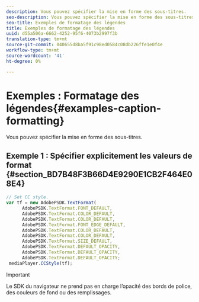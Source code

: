 ```yaml
---
description: Vous pouvez spécifier la mise en forme des sous-titres.
seo-description: Vous pouvez spécifier la mise en forme des sous-titres.
seo-title: Exemples de formatage des légendes
title: Exemples de formatage des légendes
uuid: d55a506a-6662-4252-95f6-4073b2997f3b
translation-type: tm+mt
source-git-commit: 040655d8ba5f91c98ed0584c08db226ffe1e0f4e
workflow-type: tm+mt
source-wordcount: '41'
ht-degree: 0%

---
```



# Exemples : Formatage des légendes{#examples-caption-formatting}

Vous pouvez spécifier la mise en forme des sous-titres.

## Exemple 1 : Spécifier explicitement les valeurs de format {#section_BD7B48F3B66D4E9290E1CB2F464E08E4}

```js
// Set CC style. 
var tf = new AdobePSDK.TextFormat( 
      AdobePSDK.TextFormat.FONT_DEFAULT, 
      AdobePSDK.TextFormat.COLOR_DEFAULT, 
      AdobePSDK.TextFormat.COLOR_DEFAULT, 
      AdobePSDK.TextFormat.FONT_EDGE_DEFAULT, 
      AdobePSDK.TextFormat.COLOR_DEFAULT, 
      AdobePSDK.TextFormat.COLOR_DEFAULT, 
      AdobePSDK.TextFormat.SIZE_DEFAULT, 
      AdobePSDK.TextFormat.DEFAULT_OPACITY, 
      AdobePSDK.TextFormat.DEFAULT_OPACITY, 
      AdobePSDK.TextFormat.DEFAULT_OPACITY; 
 mediaPlayer.CCStyle(tf);
```

>[!IMPORTANT]
>
>Le SDK du navigateur ne prend pas en charge l’opacité des bords de police, des couleurs de fond ou des remplissages.

